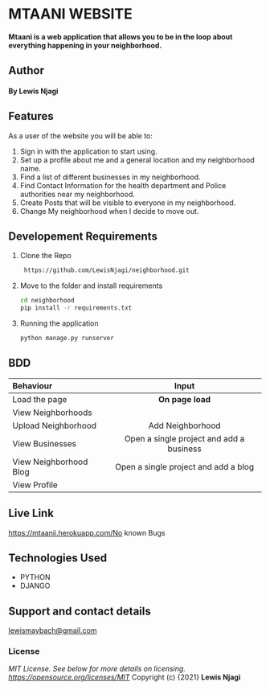 # MTAANI WEBSITE
#### Mtaani is a web application that allows you to be in the loop about everything happening in your neighborhood.
## Author
#### By **Lewis Njagi**
## Features
As a user of the website you will be able to:
1. Sign in with the application to start using.
2. Set up a profile about me and a general location and my neighborhood name.
3. Find a list of different businesses in my neighborhood.
4. Find Contact Information for the health department and Police authorities near my neighborhood.
5. Create Posts that will be visible to everyone in my neighborhood.
6. Change My neighborhood when I decide to move out.
## Developement Requirements
1. Clone the Repo
      ```bash
       https://github.com/LewisNjagi/neighborhood.git
      ```
2. Move to the folder and install requirements
      ```bash
      cd neighborhood
      pip install -r requirements.txt
      ```
3. Running the application
      ```bash
      python manage.py runserver
      ```
## BDD
| Behaviour | Input | 
| :---------------- | :---------------: |
| Load the page | **On page load** | 
| View Neighborhoods |  | 
| Upload Neighborhood | Add Neighborhood |
| View Businesses | Open a single project and add a business | 
| View Neighborhood Blog | Open a single project and add a blog | 
| View Profile | 
 
## Live Link
https://mtaanii.herokuapp.com/No known Bugs
## Technologies Used 
* PYTHON
* DJANGO
## Support and contact details
lewismaybach@gmail.com
### License
*MIT License.  See below for more details on licensing. https://opensource.org/licenses/MIT*
Copyright (c) {2021} **Lewis Njagi**
